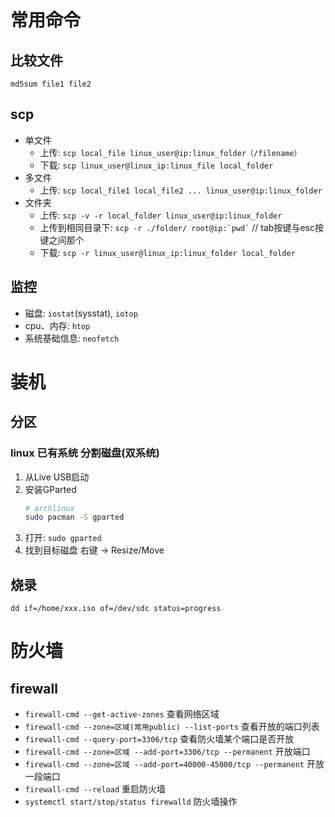 
# 常用命令

## 比较文件

` md5sum file1 file2 `

## scp

- 单文件
    - 上传: ` scp local_file linux_user@ip:linux_folder（/filename） `
    - 下载: ` scp linux_user@linux_ip:linux_file local_folder `
- 多文件
    - 上传: ` scp local_file1 local_file2 ... linux_user@ip:linux_folder `
- 文件夹
    - 上传: ` scp -v -r local_folder linux_user@ip:linux_folder `
    - 上传到相同目录下: ``` scp -r ./folder/ root@ip:`pwd` ``` // tab按键与esc按键之间那个
    - 下载: ` scp -r linux_user@linux_ip:linux_folder local_folder `
    

## 监控

- 磁盘: `iostat`(sysstat), `iotop`
- cpu、内存: `htop`
- 系统基础信息: `neofetch`

# 装机

## 分区

### linux 已有系统 分割磁盘(双系统)

1. 从Live USB启动
2. 安装GParted
    ```bash
    # archlinux
    sudo pacman -S gparted
    ```
3. 打开: ` sudo gparted `
4. 找到目标磁盘 右键 -> Resize/Move

## 烧录

`dd if=/home/xxx.iso of=/dev/sdc status=progress`

# 防火墙

## firewall

- `firewall-cmd --get-active-zones` 查看网络区域
- `firewall-cmd --zone=区域(常用public) --list-ports` 查看开放的端口列表           
- `firewall-cmd --query-port=3306/tcp` 查看防火墙某个端口是否开放           
- `firewall-cmd --zone=区域 --add-port=3306/tcp --permanent` 开放端口            
- `firewall-cmd --zone=区域 --add-port=40000-45000/tcp --permanent` 开放一段端口           
- `firewall-cmd --reload` 重启防火墙
- `systemctl start/stop/status firewalld` 防火墙操作

